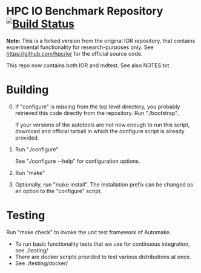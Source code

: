 # HPC IO Benchmark Repository [![Build Status](https://travis-ci.org/hpc/ior.svg?branch=master)](https://travis-ci.org/hpc/ior)

**Note:** This is a forked version from the original IOR repository, that contains experimental functionality for research-purposes only. See https://github.com/hpc/ior for the official source code.

This repo now contains both IOR and mdtest.
See also NOTES.txt

# Building

0. If "configure" is missing from the top level directory, you
   probably retrieved this code directly from the repository.
   Run "./bootstrap".

   If your versions of the autotools are not new enough to run
   this script, download and official tarball in which the
   configure script is already provided.

1. Run "./configure"

   See "./configure --help" for configuration options.

2. Run "make"

3. Optionally, run "make install".  The installation prefix
   can be changed as an option to the "configure" script.

# Testing

  Run "make check" to invoke the unit test framework of Automake.

  * To run basic functionality tests that we use for continuous integration, see ./testing/
  * There are docker scripts provided to test various distributions at once.
  * See ./testing/docker/
